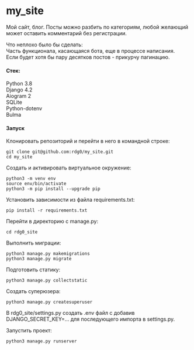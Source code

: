 # my_site



Мой сайт, блог.
Посты можно разбить по категориям, любой желающий может оставить комментарий без регистрации.  


Что неплохо было бы сделать:  
Часть функционала, касающаяся бота, еще в процессе написания.  
Если будет хотя бы пару десятков постов - прикурчу пагинацию.  

####  Стек:  

Python 3.8  
Django 4.2  
Aiogram 2  
SQLite  
Python-dotenv  
Bulma  

####  Запуск

Клонировать репозиторий и перейти в него в командной строке:

```
git clone git@github.com:rdg0/my_site.git  
cd my_site
```

Cоздать и активировать виртуальное окружение:  

```
python3 -m venv env  
source env/bin/activate  
python3 -m pip install --upgrade pip  
```

Установить зависимости из файла requirements.txt:  
```
pip install -r requirements.txt  
```

Перейти в директорию с manage.py:  

```
cd rdg0_site
```

Выполнить миграции:  
```
python3 manage.py makemigrations  
python3 manage.py migrate  
```

Подготовить статику:  
```
python3 manage.py collectstatic
```

Создать суперюзера:  
```
python3 manage.py createsuperuser
```

В rdg0_site/settings.py создать .env файл c добавив DJANGO_SECRET_KEY=... для последующего импорта в settings.py.  


Запустить проект:  
```
python3 manage.py runserver
```
